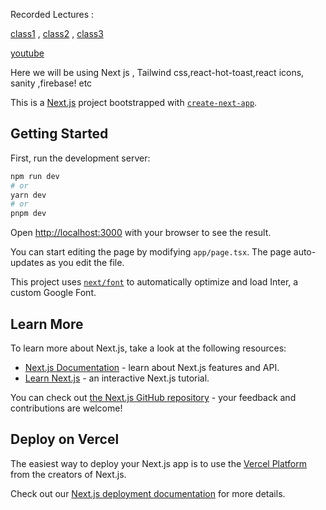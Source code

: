 Recorded Lectures :


[class1](https://www.youtube.com/watch?v=NgoGiTMciq8&list=PL0VhnZARkgZOQ_S-OlkS3ypYFN2gfrv_S)
,
[class2](https://www.youtube.com/watch?v=V8FkyS4SMFQ&list=PL0VhnZARkgZOQ_S-OlkS3ypYFN2gfrv_S&index=2)
,
[class3](https://www.youtube.com/watch?v=-dEKKijgpSQ&list=PL0VhnZARkgZOQ_S-OlkS3ypYFN2gfrv_S&index=3)



[youtube](https://www.youtube.com/@leadingbright2580)


Here we will be using Next js , Tailwind css,react-hot-toast,react icons, sanity ,firebase! etc

This is a [Next.js](https://nextjs.org/) project bootstrapped with [`create-next-app`](https://github.com/vercel/next.js/tree/canary/packages/create-next-app).

## Getting Started

First, run the development server:

```bash
npm run dev
# or
yarn dev
# or
pnpm dev
```

Open [http://localhost:3000](http://localhost:3000) with your browser to see the result.

You can start editing the page by modifying `app/page.tsx`. The page auto-updates as you edit the file.

This project uses [`next/font`](https://nextjs.org/docs/basic-features/font-optimization) to automatically optimize and load Inter, a custom Google Font.

## Learn More

To learn more about Next.js, take a look at the following resources:

- [Next.js Documentation](https://nextjs.org/docs) - learn about Next.js features and API.
- [Learn Next.js](https://nextjs.org/learn) - an interactive Next.js tutorial.

You can check out [the Next.js GitHub repository](https://github.com/vercel/next.js/) - your feedback and contributions are welcome!

## Deploy on Vercel

The easiest way to deploy your Next.js app is to use the [Vercel Platform](https://vercel.com/new?utm_medium=default-template&filter=next.js&utm_source=create-next-app&utm_campaign=create-next-app-readme) from the creators of Next.js.

Check out our [Next.js deployment documentation](https://nextjs.org/docs/deployment) for more details.
